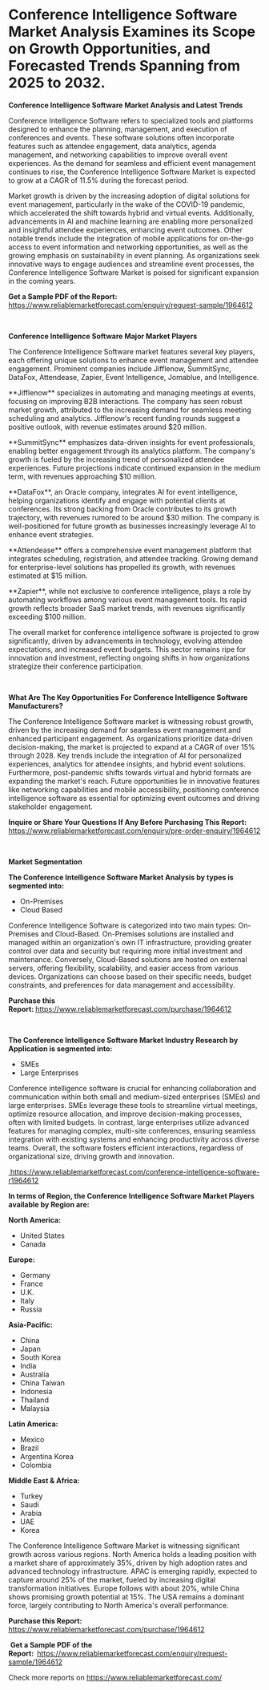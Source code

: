 <p><h1>Conference Intelligence Software Market Analysis Examines its Scope on Growth Opportunities, and Forecasted Trends Spanning from 2025 to 2032.</h1></p><p><strong>Conference Intelligence Software Market Analysis and Latest Trends</strong></p>
<p><p>Conference Intelligence Software refers to specialized tools and platforms designed to enhance the planning, management, and execution of conferences and events. These software solutions often incorporate features such as attendee engagement, data analytics, agenda management, and networking capabilities to improve overall event experiences. As the demand for seamless and efficient event management continues to rise, the Conference Intelligence Software Market is expected to grow at a CAGR of 11.5% during the forecast period.</p><p>Market growth is driven by the increasing adoption of digital solutions for event management, particularly in the wake of the COVID-19 pandemic, which accelerated the shift towards hybrid and virtual events. Additionally, advancements in AI and machine learning are enabling more personalized and insightful attendee experiences, enhancing event outcomes. Other notable trends include the integration of mobile applications for on-the-go access to event information and networking opportunities, as well as the growing emphasis on sustainability in event planning. As organizations seek innovative ways to engage audiences and streamline event processes, the Conference Intelligence Software Market is poised for significant expansion in the coming years.</p></p>
<p><strong>Get a Sample PDF of the Report:&nbsp;</strong> <a href="https://www.reliablemarketforecast.com/enquiry/request-sample/1964612?utm_campaign=2314&utm_medium=2&utm_source=Github&utm_content=ia&utm_term=09032025&utm_id=conference-intelligence-software">https://www.reliablemarketforecast.com/enquiry/request-sample/1964612</a></p>
<p>&nbsp;</p>
<p><strong>Conference Intelligence Software Major Market Players</strong></p>
<p><p>The Conference Intelligence Software market features several key players, each offering unique solutions to enhance event management and attendee engagement. Prominent companies include Jifflenow, SummitSync, DataFox, Attendease, Zapier, Event Intelligence, Jomablue, and Intelligence.</p><p>**Jifflenow** specializes in automating and managing meetings at events, focusing on improving B2B interactions. The company has seen robust market growth, attributed to the increasing demand for seamless meeting scheduling and analytics. Jifflenow's recent funding rounds suggest a positive outlook, with revenue estimates around $20 million.</p><p>**SummitSync** emphasizes data-driven insights for event professionals, enabling better engagement through its analytics platform. The company's growth is fueled by the increasing trend of personalized attendee experiences. Future projections indicate continued expansion in the medium term, with revenues approaching $10 million.</p><p>**DataFox**, an Oracle company, integrates AI for event intelligence, helping organizations identify and engage with potential clients at conferences. Its strong backing from Oracle contributes to its growth trajectory, with revenues rumored to be around $30 million. The company is well-positioned for future growth as businesses increasingly leverage AI to enhance event strategies.</p><p>**Attendease** offers a comprehensive event management platform that integrates scheduling, registration, and attendee tracking. Growing demand for enterprise-level solutions has propelled its growth, with revenues estimated at $15 million.</p><p>**Zapier**, while not exclusive to conference intelligence, plays a role by automating workflows among various event management tools. Its rapid growth reflects broader SaaS market trends, with revenues significantly exceeding $100 million.</p><p>The overall market for conference intelligence software is projected to grow significantly, driven by advancements in technology, evolving attendee expectations, and increased event budgets. This sector remains ripe for innovation and investment, reflecting ongoing shifts in how organizations strategize their conference participation.</p></p>
<p>&nbsp;</p>
<p><strong>What Are The Key Opportunities For Conference Intelligence Software Manufacturers?</strong></p>
<p><p>The Conference Intelligence Software market is witnessing robust growth, driven by the increasing demand for seamless event management and enhanced participant engagement. As organizations prioritize data-driven decision-making, the market is projected to expand at a CAGR of over 15% through 2028. Key trends include the integration of AI for personalized experiences, analytics for attendee insights, and hybrid event solutions. Furthermore, post-pandemic shifts towards virtual and hybrid formats are expanding the market's reach. Future opportunities lie in innovative features like networking capabilities and mobile accessibility, positioning conference intelligence software as essential for optimizing event outcomes and driving stakeholder engagement.</p></p>
<p><strong>Inquire or Share Your Questions If Any Before Purchasing This Report:</strong> <a href="https://www.reliablemarketforecast.com/enquiry/pre-order-enquiry/1964612?utm_campaign=2314&utm_medium=2&utm_source=Github&utm_content=ia&utm_term=09032025&utm_id=conference-intelligence-software">https://www.reliablemarketforecast.com/enquiry/pre-order-enquiry/1964612</a></p>
<p>&nbsp;</p>
<p><strong>Market Segmentation</strong></p>
<p><strong>The Conference Intelligence Software Market Analysis by types is segmented into:</strong></p>
<p><ul><li>On-Premises</li><li>Cloud Based</li></ul></p>
<p><p>Conference Intelligence Software is categorized into two main types: On-Premises and Cloud-Based. On-Premises solutions are installed and managed within an organization's own IT infrastructure, providing greater control over data and security but requiring more initial investment and maintenance. Conversely, Cloud-Based solutions are hosted on external servers, offering flexibility, scalability, and easier access from various devices. Organizations can choose based on their specific needs, budget constraints, and preferences for data management and accessibility.</p></p>
<p><strong>Purchase this Report:&nbsp;</strong><a href="https://www.reliablemarketforecast.com/purchase/1964612?utm_campaign=2314&utm_medium=2&utm_source=Github&utm_content=ia&utm_term=09032025&utm_id=conference-intelligence-software">https://www.reliablemarketforecast.com/purchase/1964612</a></p>
<p>&nbsp;</p>
<p><strong>The Conference Intelligence Software Market Industry Research by Application is segmented into:</strong></p>
<p><ul><li>SMEs</li><li>Large Enterprises</li></ul></p>
<p><p>Conference intelligence software is crucial for enhancing collaboration and communication within both small and medium-sized enterprises (SMEs) and large enterprises. SMEs leverage these tools to streamline virtual meetings, optimize resource allocation, and improve decision-making processes, often with limited budgets. In contrast, large enterprises utilize advanced features for managing complex, multi-site conferences, ensuring seamless integration with existing systems and enhancing productivity across diverse teams. Overall, the software fosters efficient interactions, regardless of organizational size, driving growth and innovation.</p></p>
<p><a href="https://www.reliablemarketforecast.com/conference-intelligence-software-r1964612?utm_campaign=2314&utm_medium=2&utm_source=Github&utm_content=ia&utm_term=09032025&utm_id=conference-intelligence-software">&nbsp;https://www.reliablemarketforecast.com/conference-intelligence-software-r1964612</a></p>
<p><strong>In terms of Region, the Conference Intelligence Software Market Players available by Region are:</strong></p>
<p>
    <p> <strong> North America: </strong>
        <ul>
            <li>United States</li>
            <li>Canada</li>
        </ul>
        </p> 
    <p> <strong> Europe: </strong>
        <ul>
            <li>Germany</li>
            <li>France</li>
            <li>U.K.</li>
            <li>Italy</li>
            <li>Russia</li>
        </ul>
        </p> 
    <p> <strong> Asia-Pacific: </strong>
        <ul>
            <li>China</li>
            <li>Japan</li>
            <li>South Korea</li>
            <li>India</li>
            <li>Australia</li>
            <li>China Taiwan</li>
            <li>Indonesia</li>
            <li>Thailand</li>
            <li>Malaysia</li>
        </ul>
        </p> 
    <p> <strong> Latin America: </strong>
        <ul>
            <li>Mexico</li>
            <li>Brazil</li>
            <li>Argentina Korea</li>
            <li>Colombia</li>
        </ul>
        </p> 
    <p> <strong> Middle East & Africa: </strong>
        <ul>
            <li>Turkey</li>
            <li>Saudi</li>
            <li>Arabia</li>
            <li>UAE</li>
            <li>Korea</li>
        </ul>
    </p>
    </p>
<p><p>The Conference Intelligence Software Market is witnessing significant growth across various regions. North America holds a leading position with a market share of approximately 35%, driven by high adoption rates and advanced technology infrastructure. APAC is emerging rapidly, expected to capture around 25% of the market, fueled by increasing digital transformation initiatives. Europe follows with about 20%, while China shows promising growth potential at 15%. The USA remains a dominant force, largely contributing to North America's overall performance.</p></p>
<p><strong>Purchase this Report: </strong><a href="https://www.reliablemarketforecast.com/purchase/1964612?utm_campaign=2314&utm_medium=2&utm_source=Github&utm_content=ia&utm_term=09032025&utm_id=conference-intelligence-software">https://www.reliablemarketforecast.com/purchase/1964612</a></p>
<p>&nbsp;<strong>Get a Sample PDF of the Report:&nbsp;&nbsp;</strong><a href="https://www.reliablemarketforecast.com/enquiry/request-sample/1964612?utm_campaign=2314&utm_medium=2&utm_source=Github&utm_content=ia&utm_term=09032025&utm_id=conference-intelligence-software">https://www.reliablemarketforecast.com/enquiry/request-sample/1964612</a></p>
<p><strong></strong></p>
<p>Check more reports on <a href="https://www.reliablemarketforecast.com/?utm_campaign=2314&utm_medium=2&utm_source=Github&utm_content=ia&utm_term=09032025&utm_id=conference-intelligence-software">https://www.reliablemarketforecast.com/</a></p>